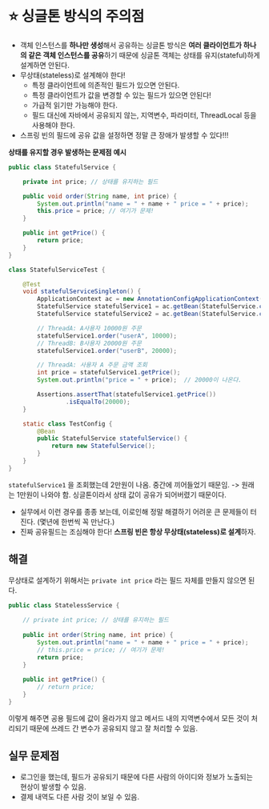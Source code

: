 # ⭐️ 싱글톤 방식의 주의점

- 객체 인스턴스를 **하나만 생성**해서 공유하는 싱글톤 방식은 **여러 클라이언트가 하나의 같은 객체 인스턴스를 공유**하기 때문에 싱글톤 객체는 상태를 유지(stateful)하게 설계하면 안된다.
- 무상태(stateless)로 설계해야 한다!
	- 특정 클라이언트에 의존적인 필드가 있으면 안된다.
	- 특정 클라이언트가 값을 변경할 수 있는 필드가 있으면 안된다!
	- 가급적 읽기만 가능해야 한다.
	- 필드 대신에 자바에서 공유되지 않는, 지역변수, 파라미터, ThreadLocal 등을 사용해야 한다.
- 스프링 빈의 필드에 공유 값을 설정하면 정말 큰 장애가 발생할 수 있다!!!

**상태를 유지할 경우 발생하는 문제점 예시**

```java
public class StatefulService {

    private int price; // 상태를 유지하는 필드

    public void order(String name, int price) {
        System.out.println("name = " + name + " price = " + price);
        this.price = price; // 여기가 문제!
    }

    public int getPrice() {
        return price;
    }
}
```

```java
class StatefulServiceTest {

    @Test
    void statefulServiceSingleton() {
        ApplicationContext ac = new AnnotationConfigApplicationContext(TestConfig.class);
        StatefulService statefulService1 = ac.getBean(StatefulService.class);
        StatefulService statefulService2 = ac.getBean(StatefulService.class);

        // ThreadA: A사용자 10000원 주문
        statefulService1.order("userA", 10000);
        // ThreadB: B사용자 20000원 주문
        statefulService1.order("userB", 20000);

        // ThreadA: 사용자 A 주문 금액 조회
        int price = statefulService1.getPrice();
        System.out.println("price = " + price);  // 20000이 나온다.

        Assertions.assertThat(statefulService1.getPrice())
                .isEqualTo(20000);
    }

    static class TestConfig {
        @Bean
        public StatefulService statefulService() {
            return new StatefulService();
        }
    }
}
```

`statefulService1` 을 조회했는데 2만원이 나옴. 중간에 끼어들었기 때문임. -> 원래는 1만원이 나와야 함.
싱글톤이라서 상태 값이 공유가 되어버렸기 때문이다.

- 실무에서 이런 경우를 종종 보는데, 이로인해 정말 해결하기 어려운 큰 문제들이 터진다. (몇년에 한번씩 꼭 만난다.)
- 진짜 공유필드는 조심해야 한다! **스프링 빈은 항상 무상태(stateless)로 설계**하자.

## 해결

무상태로 설계하기 위해서는 `private int price` 라는 필드 자체를 만들지 않으면 된다.

```java
public class StatelessService {  
  
    // private int price; // 상태를 유지하는 필드  
  
    public int order(String name, int price) {  
        System.out.println("name = " + name + " price = " + price);  
        // this.price = price; // 여기가 문제!  
        return price;  
    }  
  
    public int getPrice() {  
        // return price;  
    }  
}
```

이렇게 해주면 공용 필드에 값이 올라가지 않고 메서드 내의 지역변수에서 모든 것이 처리되기 때문에 쓰레드 간 변수가 공유되지 않고 잘 처리할 수 있음.

## 실무 문제점

- 로그인을 했는데, 필드가 공유되기 때문에 다른 사람의 아이디와 정보가 노출되는 현상이 발생할 수 있음.
- 결제 내역도 다른 사람 것이 보일 수 있음.
